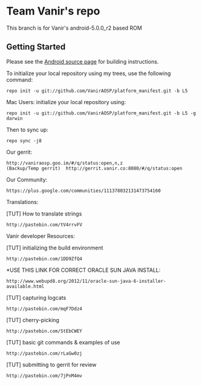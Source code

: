 Team Vanir's repo
===========

This branch is for Vanir's android-5.0.0_r2 based ROM


Getting Started
---------------

Please see the [Android source page](http://source.android.com/source/index.html) for building instructions.

To initialize your local repository using my trees, use the following command:

    repo init -u git://github.com/VanirAOSP/platform_manifest.git -b L5

Mac Users: initialize your local repository using:

    repo init -u git://github.com/VanirAOSP/platform_manifest.git -b L5 -g darwin

Then to sync up:

    repo sync -j8
    
Our gerrit:

	http://vaniraosp.goo.im/#/q/status:open,n,z
	(Backup/Temp gerrit)  http://gerrit.vanir.co:8080/#/q/status:open

Our Community:

	https://plus.google.com/communities/111378032131473754160

Translations:

[TUT] How to translate strings

    http://pastebin.com/tV4rrvFV

Vanir developer Resources:

[TUT] initializing the build environment

	http://pastebin.com/1DD9ZfQ4
	
*USE THIS LINK FOR CORRECT ORACLE SUN JAVA INSTALL:

	http://www.webupd8.org/2012/11/oracle-sun-java-6-installer-available.html

[TUT] capturing logcats
	
	http://pastebin.com/mqF7Ddz4

[TUT] cherry-picking

	http://pastebin.com/StEbCWEY
	
[TUT] basic git commands & examples of use

	http://pastebin.com/rLaGw0zj
	
[TUT] submitting to gerrit for review

	http://pastebin.com/7jPnM4mv

